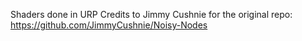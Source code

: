 Shaders done in URP
Credits to Jimmy Cushnie for the original repo: https://github.com/JimmyCushnie/Noisy-Nodes